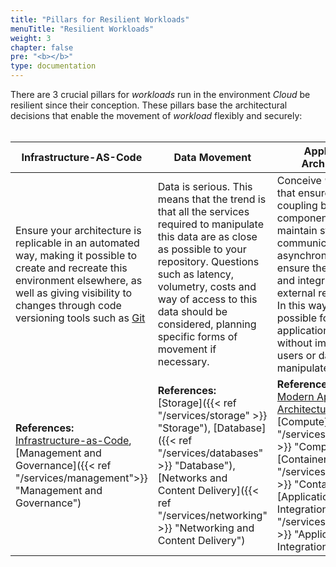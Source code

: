 ```yaml
---
title: "Pillars for Resilient Workloads"
menuTitle: "Resilient Workloads"
weight: 3
chapter: false
pre: "<b></b>"
type: documentation
---
```


There are 3 crucial pillars for *workloads* run in the environment *Cloud* be resilient since their conception. These pillars base the architectural decisions that enable the movement of *workload* flexibly and securely: <br><br>

|Infrastructure-AS-Code|Data Movement | Application Architecture |
|-|-|-|
| Ensure your architecture is replicable in an automated way, making it possible to create and recreate this environment elsewhere, as well as giving visibility to changes through code versioning tools such as [Git](https://git-scm.com/) | Data is serious. This means that the trend is that all the services required to manipulate this data are as close as possible to your repository. Questions such as latency, volumetry, costs and way of access to this data should be considered, planning specific forms of movement if necessary. | Conceive *workloads* that ensure low coupling between components, do not maintain state, communicate asynchronously and ensure the persistence and integrity of data in external repositories. In this way, it is possible for your application to move without impact to users or data being manipulated |
| **References:**<br> [Infrastructure-as-Code](https://docs.aws.amazon.com/whitepapers/latest/introduction-devops-aws/infrastructure-as-code.html), [Management and Governance]({{< ref "/services/management">}} "Management and Governance") | **References:**<br>[Storage]({{< ref "/services/storage" >}} "Storage"), [Database]({{< ref "/services/databases" >}} "Database"), [Networks and Content Delivery]({{< ref "/services/networking" >}} "Networking and Content Delivery") |**References:**<br> [Modern Application Architectures](https://www.youtube.com/watch?v=wD_uaqCu5Mc), [Compute]({{< ref "/services/compute" >}} "Compute"), [Containers]({{< ref "/services/containers" >}} "Containers"), [Application Integration]({{< ref "/services/networking" >}} "Application Integration") |
